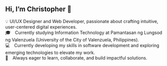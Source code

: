 

## Hi, I’m Christopher 👋

💡 UI/UX Designer and Web Developer, passionate about crafting intuitive, user-centered digital experiences.<br>
🎓 Currently studying Information Technology at Pamantasan ng Lungsod ng Valenzuela (University of the City of Valenzuela, Philippines).<br>
💻 Currently developing my skills in software development and exploring emerging technologies to elevate my work.<br>
🚀 Always eager to learn, collaborate, and build impactful solutions.<br>
